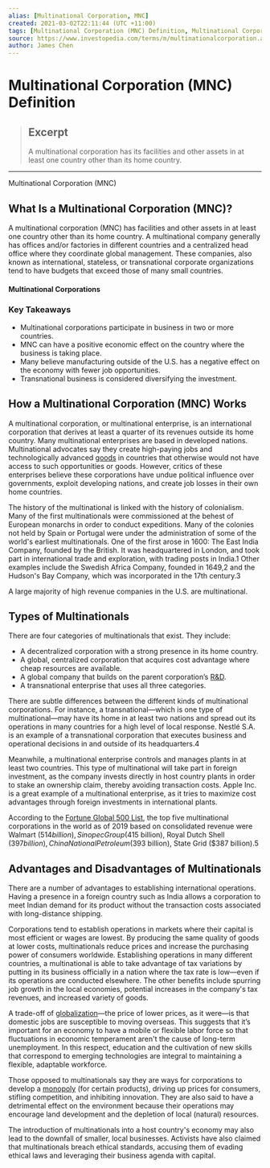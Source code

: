 ```yaml
---
alias: [Multinational Corporation, MNC]
created: 2021-03-02T22:11:44 (UTC +11:00)
tags: [Multinational Corporation (MNC) Definition, Multinational Corporation (MNC)]
source: https://www.investopedia.com/terms/m/multinationalcorporation.asp
author: James Chen
---
```


# Multinational Corporation (MNC) Definition

> ## Excerpt
> A multinational corporation has its facilities and other assets in at least one country other than its home country.

---

Multinational Corporation (MNC)
## What Is a Multinational Corporation (MNC)?

A multinational corporation (MNC) has facilities and other assets in at least one country other than its home country. A multinational company generally has offices and/or factories in different countries and a centralized head office where they coordinate global management. These companies, also known as international, stateless, or transnational corporate organizations tend to have budgets that exceed those of many small countries. 

#### Multinational Corporations

### Key Takeaways

-   Multinational corporations participate in business in two or more countries.
-   MNC can have a positive economic effect on the country where the business is taking place.
-   Many believe manufacturing outside of the U.S. has a negative effect on the economy with fewer job opportunities.
-   Transnational business is considered diversifying the investment.

## How a Multinational Corporation (MNC) Works

A multinational corporation, or multinational enterprise, is an international corporation that derives at least a quarter of its revenues outside its home country. Many multinational enterprises are based in developed nations. Multinational advocates say they create high-paying jobs and technologically advanced [goods](https://www.investopedia.com/terms/c/consumer-goods.asp) in countries that otherwise would not have access to such opportunities or goods. However, critics of these enterprises believe these corporations have undue political influence over governments, exploit developing nations, and create job losses in their own home countries.

The history of the multinational is linked with the history of colonialism. Many of the first multinationals were commissioned at the behest of European monarchs in order to conduct expeditions. Many of the colonies not held by Spain or Portugal were under the administration of some of the world's earliest multinationals. One of the first arose in 1600: The East India Company, founded by the British. It was headquartered in London, and took part in international trade and exploration, with trading posts in India.1 Other examples include the Swedish Africa Company, founded in 1649,2 and the Hudson's Bay Company, which was incorporated in the 17th century.3 

A large majority of high revenue companies in the U.S. are multinational.

## Types of Multinationals

There are four categories of multinationals that exist. They include:

-   A decentralized corporation with a strong presence in its home country.
-   A global, centralized corporation that acquires cost advantage where cheap resources are available.
-   A global company that builds on the parent corporation’s [R&D](https://www.investopedia.com/terms/r/randd.asp).
-   A transnational enterprise that uses all three categories.

There are subtle differences between the different kinds of multinational corporations. For instance, a transnational—which is one type of multinational—may have its home in at least two nations and spread out its operations in many countries for a high level of local response. Nestlé S.A. is an example of a transnational corporation that executes business and operational decisions in and outside of its headquarters.4 

Meanwhile, a multinational enterprise controls and manages plants in at least two countries. This type of multinational will take part in foreign investment, as the company invests directly in host country plants in order to stake an ownership claim, thereby avoiding transaction costs. Apple Inc. is a great example of a multinational enterprise, as it tries to maximize cost advantages through foreign investments in international plants. 

According to the [Fortune Global 500 List](https://fortune.com/global500/search/), the top five multinational corporations in the world as of 2019 based on consolidated revenue were Walmart ($514 billion), Sinopec Group ($415 billion), Royal Dutch Shell ($397 billion), China National Petroleum ($393 billion), State Grid ($387 billion).5

## Advantages and Disadvantages of Multinationals

There are a number of advantages to establishing international operations. Having a presence in a foreign country such as India allows a corporation to meet Indian demand for its product without the transaction costs associated with long-distance shipping. 

Corporations tend to establish operations in markets where their capital is most efficient or wages are lowest. By producing the same quality of goods at lower costs, multinationals reduce prices and increase the purchasing power of consumers worldwide. Establishing operations in many different countries, a multinational is able to take advantage of tax variations by putting in its business officially in a nation where the tax rate is low—even if its operations are conducted elsewhere. The other benefits include spurring job growth in the local economies, potential increases in the company's tax revenues, and increased variety of goods.

A trade-off of [globalization](https://www.investopedia.com/terms/g/globalization.asp)—the price of lower prices, as it were—is that domestic jobs are susceptible to moving overseas. This suggests that it’s important for an economy to have a mobile or flexible labor force so that fluctuations in economic temperament aren't the cause of long-term unemployment. In this respect, education and the cultivation of new skills that correspond to emerging technologies are integral to maintaining a flexible, adaptable workforce. 

Those opposed to multinationals say they are ways for corporations to develop a [monopoly](https://www.investopedia.com/terms/m/monopoly.asp) (for certain products), driving up prices for consumers, stifling competition, and inhibiting innovation. They are also said to have a detrimental effect on the environment because their operations may encourage land development and the depletion of local (natural) resources. 

The introduction of multinationals into a host country's economy may also lead to the downfall of smaller, local businesses. Activists have also claimed that multinationals breach ethical standards, accusing them of evading ethical laws and leveraging their business agenda with capital.
